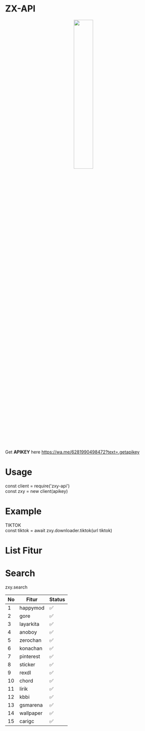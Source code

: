 # ZX-API

<p align="center">
	<img src="https://www.itl.cat/pngfile/big/321-3216663_anime-girl-loli-cute-brown-hair-twintails-cute.jpg" width="35%" style="margin-left: auto;margin-right: auto;display: block;">
</p>

Get **APIKEY** here https://wa.me/6281990498472?text=.getapikey

# Usage
const client = require('zxy-api')</br>
const zxy = new client(apikey)

# Example
TIKTOK</br>
const tiktok = await zxy.downloader.tiktok(url tiktok)

# List Fitur
# Search
zxy.search</b></b>
<table class="tg">
<thead>
  <tr>
    <th class="tg-0pky">No</th>
    <th class="tg-0pky">Fitur</th>
    <th class="tg-0pky">Status</th>
  </tr>
</thead>
<tbody>
  <tr>
    <td class="tg-0pky">1</td>
    <td class="tg-0pky">happymod</td>
    <td class="tg-0pky">✅</td>
  </tr>
  <tr>
    <td class="tg-0pky">2</td>
    <td class="tg-0pky">gore</td>
    <td class="tg-0pky">✅</td>
  </tr>
  <tr>
    <td class="tg-0pky">3</td>
    <td class="tg-0pky">layarkita</td>
    <td class="tg-0pky">✅</td>
  </tr>
  <tr>
    <td class="tg-0pky">4</td>
    <td class="tg-0pky">anoboy</td>
    <td class="tg-0pky">✅</td>
  </tr>
  <tr>
    <td class="tg-0pky">5</td>
    <td class="tg-0pky">zerochan</td>
    <td class="tg-0pky">✅</td>
  </tr>
  <tr>
    <td class="tg-0pky">6</td>
    <td class="tg-0pky">konachan</td>
    <td class="tg-0pky">✅</td>
  </tr>
  <tr>
    <td class="tg-0lax">7</td>
    <td class="tg-0lax">pinterest</td>
    <td class="tg-0lax">✅</td>
  </tr>
  <tr>
    <td class="tg-0lax">8</td>
    <td class="tg-0lax">sticker</td>
    <td class="tg-0lax">✅</td>
  </tr>
  <tr>
    <td class="tg-0lax">9</td>
    <td class="tg-0lax">rexdl</td>
    <td class="tg-0lax">✅</td>
  </tr>
  <tr>
    <td class="tg-0lax">10</td>
    <td class="tg-0lax">chord</td>
    <td class="tg-0lax">✅</td>
  </tr>
  <tr>
    <td class="tg-0lax">11</td>
    <td class="tg-0lax">lirik</td>
    <td class="tg-0lax">✅</td>
  </tr>
  <tr>
    <td class="tg-0lax">12</td>
    <td class="tg-0lax">kbbi</td>
    <td class="tg-0lax">✅</td>
  </tr>
  <tr>
    <td class="tg-0lax">13</td>
    <td class="tg-0lax">gsmarena</td>
    <td class="tg-0lax">✅</td>
  </tr>
  <tr>
    <td class="tg-0lax">14</td>
    <td class="tg-0lax">wallpaper</td>
    <td class="tg-0lax">✅</td>
  </tr>
  <tr>
    <td class="tg-0lax">15</td>
    <td class="tg-0lax">carigc</td>
    <td class="tg-0lax">✅</td>
  </tr>
</tbody>
</table>
